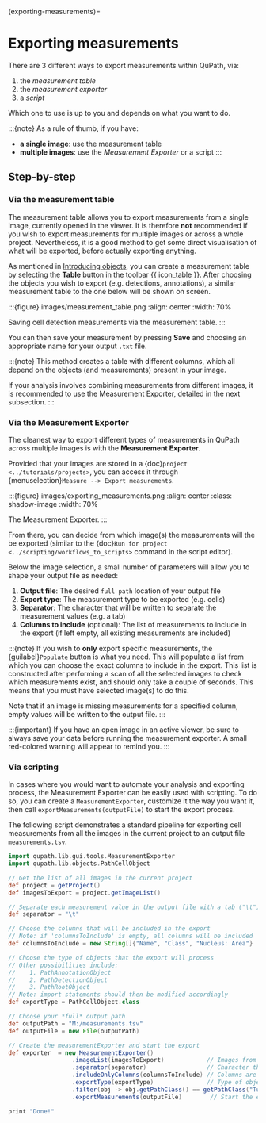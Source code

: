 (exporting-measurements)=
# Exporting measurements

There are 3 different ways to export measurements within QuPath, via:

1. the *measurement table*
2. the *measurement exporter*
3. a *script*

Which one to use is up to you and depends on what you want to do.

:::{note}
As a rule of thumb, if you have:

- **a single image**: use the measurement table
- **multiple images**: use the *Measurement Exporter* or a script
:::

## Step-by-step

### Via the measurement table

The measurement table allows you to export measurements from a single image, currently opened in the viewer.
It is therefore **not** recommended if you wish to export measurements for multiple images or across a whole project.
Nevertheless, it is a good method to get some direct visualisation of what will be exported, before actually exporting anything.

As mentioned in [Introducing objects](introducing-objects), you can create a measurement table by selecting the **Table** button in the toolbar {{ icon_table }}.
After choosing the objects you wish to export (e.g. detections, annotations), a similar measurement table to the one below will be shown on screen.

:::{figure} images/measurement_table.png
:align: center
:width: 70%

Saving cell detection measurements via the measurement table.
:::

You can then save your measurement by pressing **Save** and choosing an appropriate name for your output `.txt` file.

:::{note}
This method creates a table with different columns, which all depend on the objects (and measurements) present in your image.

If your analysis involves combining measurements from different images, it is recommended to use the Measurement Exporter, detailed in the next subsection.
:::

### Via the Measurement Exporter

The cleanest way to export different types of measurements in QuPath across multiple images is with the **Measurement Exporter**.

Provided that your images are stored in a {doc}`project <../tutorials/projects>`, you can access it through {menuselection}`Measure --> Export measurements`.

:::{figure} images/exporting_measurements.png
:align: center
:class: shadow-image
:width: 70%

The Measurement Exporter.
:::

From there, you can decide from which image(s) the measurements will the be exported (similar to the {doc}`Run for project <../scripting/workflows_to_scripts>` command in the script editor).

Below the image selection, a small number of parameters will allow you to shape your output file as needed:

1. **Output file**: The desired `full path` location of your output file
2. **Export type**: The measurement type to be exported (e.g. cells)
3. **Separator**: The character that will be written to separate the measurement values (e.g. a tab)
4. **Columns to include** (optional): The list of measurements to include in the export (if left empty, all existing measurements are included)

:::{note}
If you wish to **only** export specific measurements, the {guilabel}`Populate` button is what you need.
This will populate a list from which you can choose the exact columns to include in the export.
This list is constructed after performing a scan of all the selected images to check which measurements exist, and should only take a couple of seconds.
This means that you must have selected image(s) to do this.

Note that if an image is missing measurements for a specified column, empty values will be written to the output file.
:::

:::{important}
If you have an open image in an active viewer, be sure to always save your data before running the measurement exporter.
A small red-colored warning will appear to remind you.
:::

### Via scripting

In cases where you would want to automate your analysis and exporting process, the Measurement Exporter can be easily used with scripting.
To do so, you can create a `MeasurementExporter`, customize it the way you want it, then call `exportMeasurements(outputFile)` to start the export process.

The following script demonstrates a standard pipeline for exporting cell measurements from all the images in the current project to an output file `measurements.tsv`.

```groovy
import qupath.lib.gui.tools.MeasurementExporter
import qupath.lib.objects.PathCellObject

// Get the list of all images in the current project
def project = getProject()
def imagesToExport = project.getImageList()

// Separate each measurement value in the output file with a tab ("\t")
def separator = "\t"

// Choose the columns that will be included in the export
// Note: if 'columnsToInclude' is empty, all columns will be included
def columnsToInclude = new String[]{"Name", "Class", "Nucleus: Area"}

// Choose the type of objects that the export will process
// Other possibilities include:
//    1. PathAnnotationObject
//    2. PathDetectionObject
//    3. PathRootObject
// Note: import statements should then be modified accordingly
def exportType = PathCellObject.class

// Choose your *full* output path
def outputPath = "M:/measurements.tsv"
def outputFile = new File(outputPath)

// Create the measurementExporter and start the export
def exporter  = new MeasurementExporter()
                  .imageList(imagesToExport)            // Images from which measurements will be exported
                  .separator(separator)                 // Character that separates values
                  .includeOnlyColumns(columnsToInclude) // Columns are case-sensitive
                  .exportType(exportType)               // Type of objects to export
                  .filter(obj -> obj.getPathClass() == getPathClass("Tumor"))    // Keep only objects with class 'Tumor'
                  .exportMeasurements(outputFile)        // Start the export process

print "Done!"
```
